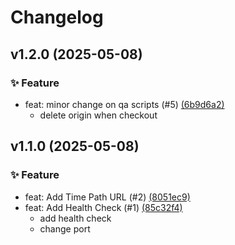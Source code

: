 # Changelog

## v1.2.0 (2025-05-08)

### ✨ Feature
- feat: minor change on qa scripts (#5) [(6b9d6a2)](https://github.com/muhammadhafizmm/release-process-experimental/commit/6b9d6a2)
    - delete origin when checkout


## v1.1.0 (2025-05-08)

### ✨ Feature
- feat: Add Time Path URL (#2) [(8051ec9)](https://github.com/muhammadhafizmm/release-process-experimental/commit/8051ec9)
- feat: Add Health Check (#1) [(85c32f4)](https://github.com/muhammadhafizmm/release-process-experimental/commit/85c32f4)
    * add health check
    * change port

